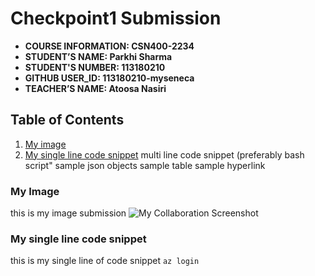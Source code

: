 # Checkpoint1 Submission

- **COURSE INFORMATION: CSN400-2234**
- **STUDENT’S NAME: Parkhi Sharma**
- **STUDENT'S NUMBER: 113180210**
- **GITHUB USER_ID: 113180210-myseneca** 
- **TEACHER’S NAME: Atoosa Nasiri**

## Table of Contents
1. [My image](#my-image)
2. [My single line code snippet](#my-single-line-code-snippet)
multi line code snippet (preferably bash script"
sample json objects
sample table
sample hyperlink

### My Image
this is my image submission
<img src="" alt="My Collaboration Screenshot" title="My Collaboration Screenshot">

### My single line code snippet
this is my single line of code snippet `az login`
